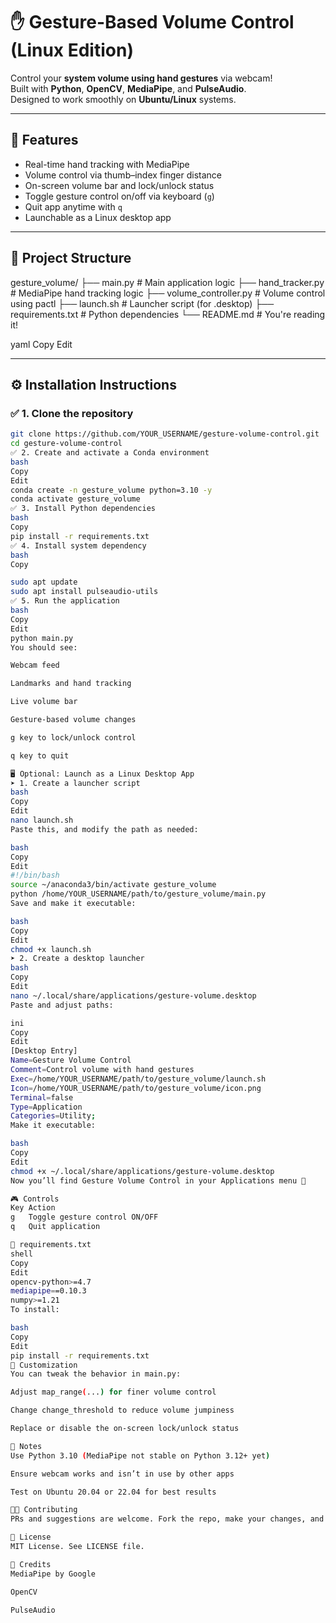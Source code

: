 # ✋ Gesture-Based Volume Control (Linux Edition)

Control your **system volume using hand gestures** via webcam!  
Built with **Python**, **OpenCV**, **MediaPipe**, and **PulseAudio**.  
Designed to work smoothly on **Ubuntu/Linux** systems.

---

## 🎥 Features

- Real-time hand tracking with MediaPipe
- Volume control via thumb–index finger distance
- On-screen volume bar and lock/unlock status
- Toggle gesture control on/off via keyboard (`g`)
- Quit app anytime with `q`
- Launchable as a Linux desktop app

---

## 📁 Project Structure

gesture_volume/
├── main.py # Main application logic
├── hand_tracker.py # MediaPipe hand tracking logic
├── volume_controller.py # Volume control using pactl
├── launch.sh # Launcher script (for .desktop)
├── requirements.txt # Python dependencies
└── README.md # You're reading it!

yaml
Copy
Edit

---

## ⚙️ Installation Instructions

### ✅ 1. Clone the repository

```bash
git clone https://github.com/YOUR_USERNAME/gesture-volume-control.git
cd gesture-volume-control
✅ 2. Create and activate a Conda environment
bash
Copy
Edit
conda create -n gesture_volume python=3.10 -y
conda activate gesture_volume
✅ 3. Install Python dependencies
bash
Copy
pip install -r requirements.txt
✅ 4. Install system dependency
bash
Copy

sudo apt update
sudo apt install pulseaudio-utils
✅ 5. Run the application
bash
Copy
Edit
python main.py
You should see:

Webcam feed

Landmarks and hand tracking

Live volume bar

Gesture-based volume changes

g key to lock/unlock control

q key to quit

🖥️ Optional: Launch as a Linux Desktop App
➤ 1. Create a launcher script
bash
Copy
Edit
nano launch.sh
Paste this, and modify the path as needed:

bash
Copy
Edit
#!/bin/bash
source ~/anaconda3/bin/activate gesture_volume
python /home/YOUR_USERNAME/path/to/gesture_volume/main.py
Save and make it executable:

bash
Copy
Edit
chmod +x launch.sh
➤ 2. Create a desktop launcher
bash
Copy
Edit
nano ~/.local/share/applications/gesture-volume.desktop
Paste and adjust paths:

ini
Copy
Edit
[Desktop Entry]
Name=Gesture Volume Control
Comment=Control volume with hand gestures
Exec=/home/YOUR_USERNAME/path/to/gesture_volume/launch.sh
Icon=/home/YOUR_USERNAME/path/to/gesture_volume/icon.png
Terminal=false
Type=Application
Categories=Utility;
Make it executable:

bash
Copy
Edit
chmod +x ~/.local/share/applications/gesture-volume.desktop
Now you’ll find Gesture Volume Control in your Applications menu 🎉

🎮 Controls
Key	Action
g	Toggle gesture control ON/OFF
q	Quit application

🧩 requirements.txt
shell
Copy
Edit
opencv-python>=4.7
mediapipe==0.10.3
numpy>=1.21
To install:

bash
Copy
Edit
pip install -r requirements.txt
🧰 Customization
You can tweak the behavior in main.py:

Adjust map_range(...) for finer volume control

Change change_threshold to reduce volume jumpiness

Replace or disable the on-screen lock/unlock status

📌 Notes
Use Python 3.10 (MediaPipe not stable on Python 3.12+ yet)

Ensure webcam works and isn’t in use by other apps

Test on Ubuntu 20.04 or 22.04 for best results

🧑‍💻 Contributing
PRs and suggestions are welcome. Fork the repo, make your changes, and submit a pull request.

📜 License
MIT License. See LICENSE file.

🙌 Credits
MediaPipe by Google

OpenCV

PulseAudio
